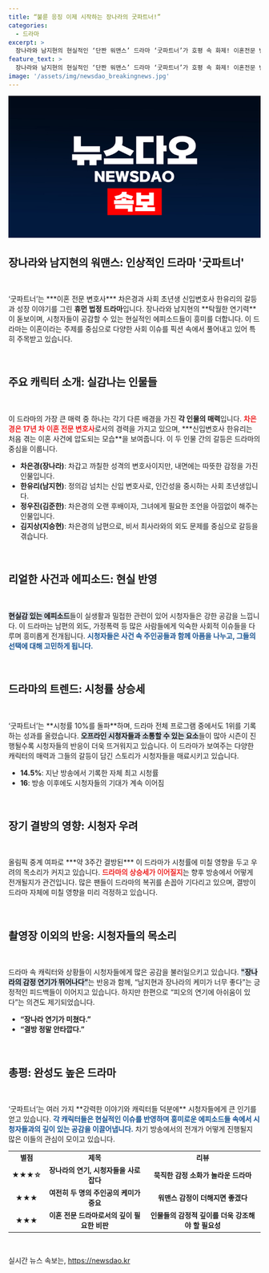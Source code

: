 ```yaml
---
title: “불륜 응징 이제 시작하는 장나라의 굿파트너!”
categories:
  - 드라마
excerpt: >
  장나라와 남지현의 현실적인 ‘단짠 워맨스’ 드라마 ‘굿파트너’가 호평 속 화제! 이혼전문 변호사의 복잡한 갈등과 감동적인 성장 이야기로 시청자들을 매료시키고 있다. 결방 여파에도 시청률 상승 기대!
feature_text: >
  장나라와 남지현의 현실적인 ‘단짠 워맨스’ 드라마 ‘굿파트너’가 호평 속 화제! 이혼전문 변호사의 복잡한 갈등과 감동적인 성장 이야기로 시청자들을 매료시키고 있다. 결방 여파에도 시청률 상승 기대!
image: '/assets/img/newsdao_breakingnews.jpg'
---
```


<p><img src="/assets/img/newsdao_breakingnews.jpg" alt="koreaapp 속보" /></p>

<h2 data-ke-size="size26">장나라와 남지현의 워맨스: 인상적인 드라마 '굿파트너'</h2>

<p data-ke-size="size16">&nbsp;</p>

<p data-ke-size="size16">‘굿파트너’는 ***이혼 전문 변호사*** 차은경과 사회 초년생 신입변호사 한유리의 갈등과 성장 이야기를 그린 <b>휴먼 법정 드라마</b>입니다. 장나라와 남지현의 **탁월한 연기력**이 돋보이며, 시청자들이 공감할 수 있는 현실적인 에피소드들이 흥미를 더합니다. 이 드라마는 이혼이라는 주제를 중심으로 다양한 사회 이슈를 픽션 속에서 풀어내고 있어 특히 주목받고 있습니다.</p>

<p data-ke-size="size16">&nbsp;</p>

<h2 data-ke-size="size26">주요 캐릭터 소개: 실감나는 인물들</h2>

<p data-ke-size="size16">&nbsp;</p>

<p data-ke-size="size16">이 드라마의 가장 큰 매력 중 하나는 각기 다른 배경을 가진 <b>각 인물의 매력</b>입니다. <b><span style="color: #ee2323;">차은경은 17년 차 이혼 전문 변호사</span></b>로서의 경력을 가지고 있으며, ***신입변호사 한유리는 처음 겪는 이혼 사건에 압도되는 모습**을 보여줍니다. 이 두 인물 간의 갈등은 드라마의 중심을 이룹니다.</p>

<ul>
    <li><b>차은경(장나라)</b>: 차갑고 까칠한 성격의 변호사이지만, 내면에는 따뜻한 감정을 가진 인물입니다.</li>
    <li><b>한유리(남지현)</b>: 정의감 넘치는 신입 변호사로, 인간성을 중시하는 사회 초년생입니다.</li>
    <li><b>정우진(김준한)</b>: 차은경의 오랜 후배이자, 그녀에게 필요한 조언을 아낌없이 해주는 인물입니다.</li>
    <li><b>김지상(지승현)</b>: 차은경의 남편으로, 비서 최사라와의 외도 문제를 중심으로 갈등을 겪습니다.</li>
</ul>

<p data-ke-size="size16">&nbsp;</p>

<h2 data-ke-size="size26">리얼한 사건과 에피소드: 현실 반영</h2>

<p data-ke-size="size16">&nbsp;</p>

<p data-ke-size="size16"><b><span style="background-color: #21538527;">현실감 있는 에피소드</span></b>들이 실생활과 밀접한 관련이 있어 시청자들은 강한 공감을 느낍니다. 이 드라마는 남편의 외도, 가정폭력 등 많은 사람들에게 익숙한 사회적 이슈들을 다루며 흥미롭게 전개됩니다. <b><span style="color: #1a5490;">시청자들은 사건 속 주인공들과 함께 아픔을 나누고, 그들의 선택에 대해 고민하게 됩니다.</span></b></p>

<p data-ke-size="size16">&nbsp;</p>

<h2 data-ke-size="size26">드라마의 트렌드: 시청률 상승세</h2>

<p data-ke-size="size16">&nbsp;</p>

<p data-ke-size="size16">‘굿파트너’는 **시청률 10%를 돌파**하며, 드라마 전체 프로그램 중에서도 1위를 기록하는 성과를 올렸습니다. <b><span style="background-color: #21538527;">오프라인 시청자들과 소통할 수 있는 요소</span></b>들이 많아 시즌이 진행될수록 시청자들의 반응이 더욱 뜨거워지고 있습니다. 이 드라마가 보여주는 다양한 캐릭터의 매력과 그들의 갈등이 담긴 스토리가 시청자들을 매료시키고 있습니다.</p>

<ul>
    <li><b>14.5%</b>: 지난 방송에서 기록한 자체 최고 시청률</li>
    <li><b>16</b>: 방송 이후에도 시청자들의 기대가 계속 이어짐</li>
</ul>

<p data-ke-size="size16">&nbsp;</p>

<h2 data-ke-size="size26">장기 결방의 영향: 시청자 우려</h2>

<p data-ke-size="size16">&nbsp;</p>

<p data-ke-size="size16">올림픽 중계 여파로 ***약 3주간 결방된*** 이 드라마가 시청률에 미칠 영향을 두고 우려의 목소리가 커지고 있습니다. <b><span style="color: #ee2323;">드라마의 상승세가 이어질지</span></b>는 향후 방송에서 어떻게 전개될지가 관건입니다. 많은 팬들이 드라마의 복귀를 손꼽아 기다리고 있으며, 결방이 드라마 자체에 미칠 영향을 미리 걱정하고 있습니다.</p>

<p data-ke-size="size16">&nbsp;</p>

<h2 data-ke-size="size26">촬영장 이외의 반응: 시청자들의 목소리</h2>

<p data-ke-size="size16">&nbsp;</p>

<p data-ke-size="size16">드라마 속 캐릭터와 상황들이 시청자들에게 많은 공감을 불러일으키고 있습니다. <b><span style="background-color: #21538527;">"장나라의 감정 연기가 뛰어나다”</span></b>는 반응과 함께, “남지현과 장나라의 케미가 너무 좋다”는 긍정적인 피드백들이 이어지고 있습니다. 하지만 한편으로 “피오의 연기에 아쉬움이 있다”는 의견도 제기되었습니다.</p>

<ul>
    <li><b>“장나라 연기가 미쳤다.”</b></li>
    <li><b>“결방 정말 안타깝다.”</b></li>
</ul>

<p data-ke-size="size16">&nbsp;</p>

<h2 data-ke-size="size26">총평: 완성도 높은 드라마</h2>

<p data-ke-size="size16">&nbsp;</p>

<p data-ke-size="size16">‘굿파트너’는 여러 가지 **강력한 이야기와 캐릭터들 덕분에** 시청자들에게 큰 인기를 얻고 있습니다. <b><span style="color: #1a5490;">각 캐릭터들은 현실적인 이슈를 반영하며 흥미로운 에피소드들 속에서 시청자들과의 깊이 있는 공감을 이끌어냅니다.</span></b> 차기 방송에서의 전개가 어떻게 진행될지 많은 이들의 관심이 모이고 있습니다.</p>

<table style="width: 100%; border-collapse: collapse;">  
    <tbody>  
        <tr>  
            <td style="text-align: center; height: 17px;"><b>별점</b></td>  
            <td style="text-align: center; height: 17px;"><b>제목</b></td>  
            <td style="text-align: center; height: 17px;"><b>리뷰</b></td>  
        </tr>  
        <tr>  
            <td style="text-align: center; height: 17px;"><b>★★★☆</b></td>  
            <td style="text-align: center; height: 17px;"><b>장나라의 연기, 시청자들을 사로잡다</b></td>  
            <td style="text-align: center; height: 17px;"><b>묵직한 감정 소화가 놀라운 드라마</b></td>  
        </tr>  
        <tr>  
            <td style="text-align: center; height: 17px;"><b>★★★</b></td>  
            <td style="text-align: center; height: 17px;"><b>여전히 두 명의 주인공의 케미가 중요</b></td>  
            <td style="text-align: center; height: 17px;"><b>워맨스 감정이 더해지면 좋겠다</b></td>  
        </tr>  
        <tr>  
            <td style="text-align: center; height: 17px;"><b>★★★</b></td>  
            <td style="text-align: center; height: 17px;"><b>이혼 전문 드라마로서의 깊이 필요한 비판</b></td>  
            <td style="text-align: center; height: 17px;"><b>인물들의 감정적 깊이를 더욱 강조해야 할 필요성</b></td>  
        </tr>  
    </tbody>  
</table>

<p data-ke-size="size16">&nbsp;</p>
실시간 뉴스 속보는, <a href="https://newsdao.kr" rel="dofollow">https://newsdao.kr</a>


